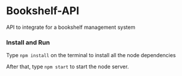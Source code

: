 # Bookshelf-API
API to integrate for a bookshelf management system

### Install and Run
Type `npm install` on the terminal to install all the node dependencies

After that, type `npm start` to start the node server.
